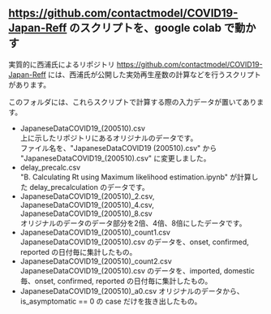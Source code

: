 ## https://github.com/contactmodel/COVID19-Japan-Reff のスクリプトを、google colab で動かす
実質的に西浦氏によるリポジトリ https://github.com/contactmodel/COVID19-Japan-Reff には、西浦氏が公開した実効再生産数の計算などを行うスクリプトがあります。<br>

このフォルダには、これらスクリプトで計算する際の入力データが置いてあります。
- JapaneseDataCOVID19_(200510).csv<br>
  上に示したリポジトリにあるオリジナルのデータです。<br>
  ファイル名を、"JapaneseDataCOVID19 (200510).csv" から "JapaneseDataCOVID19_(200510).csv" に変更しました。
- delay_precalc.csv<br>
  "B. Calculating Rt using Maximum likelihood estimation.ipynb" が計算した delay_precalculation のデータです。
- JapaneseDataCOVID19_(200510)\_2.csv, JapaneseDataCOVID19_(200510)\_4.csv, JapaneseDataCOVID19_(200510)\_8.csv<br>
  オリジナルのデータのデータ部分を2倍、4倍、8倍にしたデータです。
- JapaneseDataCOVID19_(200510)\_count1.csv<br>
  JapaneseDataCOVID19_(200510).csv のデータを、onset, confirmed, reported の日付毎に集計したもの。
- JapaneseDataCOVID19_(200510)\_count2.csv<br>
  JapaneseDataCOVID19_(200510).csv のデータを、imported, domestic 毎、onset, confirmed, reported の日付毎に集計したもの。
- JapaneseDataCOVID19_(200510)\_a0.csv
  オリジナルのデータから、is_asymptomatic == 0 の case だけを抜き出したもの。

